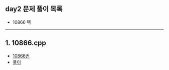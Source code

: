 ## day2 문제 풀이 목록
- 10866 덱 

---
## 1. 10866.cpp
- [10866번](https://www.acmicpc.net/problem/10866)
- [풀이](10866.cpp)
